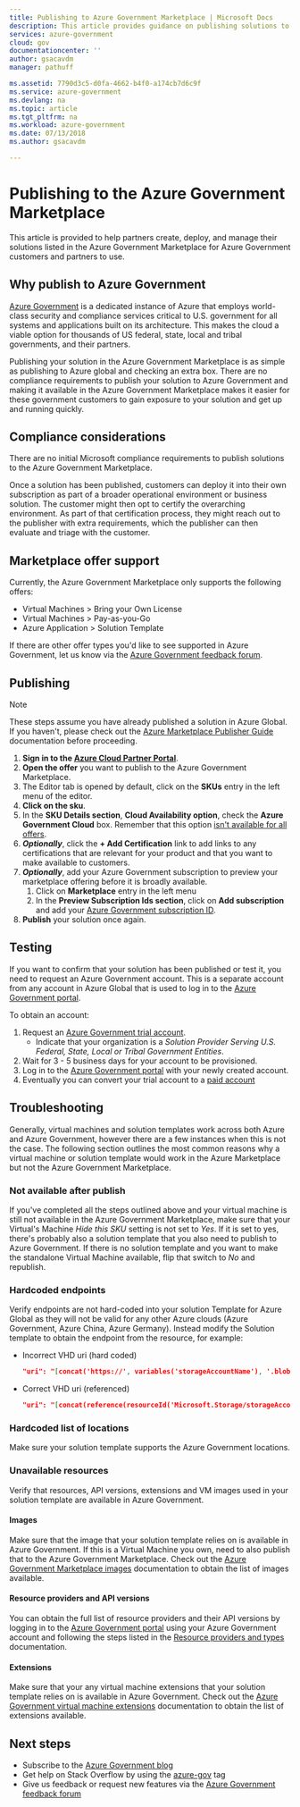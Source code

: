 ```yaml
---
title: Publishing to Azure Government Marketplace | Microsoft Docs
description: This article provides guidance on publishing solutions to the Azure Government Marketplace.
services: azure-government
cloud: gov
documentationcenter: ''
author: gsacavdm
manager: pathuff

ms.assetid: 7790d3c5-d0fa-4662-b4f0-a174cb7d6c9f
ms.service: azure-government
ms.devlang: na
ms.topic: article
ms.tgt_pltfrm: na
ms.workload: azure-government
ms.date: 07/13/2018
ms.author: gsacavdm

---
```

# Publishing to the Azure Government Marketplace
This article is provided to help partners create, deploy, and manage their solutions listed in the Azure Government Marketplace for Azure Government customers and partners to use.

## Why publish to Azure Government
[Azure Government](documentation-government-welcome.md) is a dedicated instance of Azure that employs world-class security and compliance services critical to U.S. government for all systems and applications built on its architecture. This makes the cloud a viable option for thousands of US federal, state, local and tribal governments, and their partners.

Publishing your solution in the Azure Government Marketplace is as simple as publishing to Azure global and checking an extra box. There are no compliance requirements to publish your solution to Azure Government
and making it available in the Azure Government Marketplace makes it easier for these government customers to gain exposure to your solution and get up and running quickly.

## Compliance considerations
There are no initial Microsoft compliance requirements to publish solutions to the Azure Government Marketplace.

Once a solution has been published, customers can deploy it into their own subscription as part of a broader operational environment or business solution. The customer might then opt to certify the overarching environment. As part of that certification process, they might reach out to the publisher with extra requirements, which the publisher can then evaluate and triage with the customer. 

## Marketplace offer support
Currently, the Azure Government Marketplace only supports the following offers:

* Virtual Machines > Bring your Own License
* Virtual Machines > Pay-as-you-Go
* Azure Application > Solution Template

If there are other offer types you'd like to see supported in Azure Government, let us know via the [Azure Government feedback forum](https://feedback.azure.com/forums/558487-azure-government).

## Publishing
> [!NOTE]
> These steps assume you have already published a solution in Azure Global. If you haven't, please check out the [Azure Marketplace Publisher Guide](../marketplace/marketplace-publishers-guide.md) documentation before proceeding.

1. **Sign in to the [Azure Cloud Partner Portal](https://cloudpartner.azure.com)**.
1. **Open the offer** you want to publish to the Azure Government Marketplace.
1. The Editor tab is opened by default, click on the **SKUs** entry in the left menu of the editor.
1. **Click on the sku**. 
1. In the **SKU Details section**, **Cloud Availability option**, check the **Azure Government Cloud** box. Remember that this option [isn't available for all offers](#marketplace-offer-support).
1. ***Optionally***, click the **+ Add Certification** link to add links to any certifications that are relevant for your product and that you want to make available to customers.
1. ***Optionally***, add your Azure Government subscription to preview your marketplace offering before it is broadly available. 
    1. Click on **Marketplace** entry in the left menu
    1. In the **Preview Subscription Ids section**, click on **Add subscription** and add your [Azure Government subscription ID](#testing).
1. **Publish** your solution once again.

## Testing
If you want to confirm that your solution has been published or test it, you need to request an Azure Government account. This is a  separate account from any account in Azure Global that is used to log in to the [Azure Government portal](https://portal.azure.us). 

To obtain an account:

1. Request an [Azure Government trial account](https://azure.microsoft.com/global-infrastructure/government/request/?ReqType=Trial).
    * Indicate that your organization is a *Solution Provider Serving U.S. Federal, State, Local or Tribal Government Entities*.
1. Wait for 3 - 5 business days for your account to be provisioned.
1. Log in to the [Azure Government portal](https://portal.azure.us) with your newly created account.
1. Eventually you can convert your trial account to a [paid account](https://azure.microsoft.com/offers/azure-government/)

## Troubleshooting
Generally, virtual machines and solution templates work across both Azure and Azure Government, however there are a few instances when this is not the case. The following section outlines the most common reasons why a virtual machine or solution template would work in the Azure Marketplace but not the Azure Government Marketplace.

### Not available after publish
If you've completed all the steps outlined above and your virtual machine is still not available in the Azure Government Marketplace, make sure that your Virtual's Machine *Hide this SKU* setting is not set to *Yes*.
If it is set to yes, there's probably also a solution template that you also need to publish to Azure Government. If there is no solution template and you want to make the standalone Virtual Machine available, flip that switch to *No* and republish.

### Hardcoded endpoints
Verify endpoints are not hard-coded into your solution Template for Azure Global as they will not be valid for any other Azure clouds (Azure Government, Azure China, Azure Germany). Instead modify the Solution template to obtain the endpoint from the resource, for example:

* Incorrect VHD uri (hard coded)

    ```json
    "uri": "[concat('https://', variables('storageAccountName'), '.blob.core.windows.net/',  '/osdisk.vhd')]",
    ```

* Correct VHD uri (referenced)

    ```json
    "uri": "[concat(reference(resourceId('Microsoft.Storage/storageAccounts/', variables('storageAccountName'))).primaryEndpoints.blob, 'osdisk.vhd')]",
    ```

### Hardcoded list of locations
Make sure your solution template supports the Azure Government locations. 

### Unavailable resources
Verify that resources, API versions, extensions and VM images used in your solution template are available in Azure Government. 

#### Images
Make sure that the image that your solution template relies on is available in Azure Government. If this is a Virtual Machine you own, need to also publish that to the Azure Government Marketplace.
Check out the [Azure Government Marketplace images](documentation-government-image-gallery.md) documentation to obtain the list of images available.

#### Resource providers and API versions
You can obtain the full list of resource providers and their API versions by logging in to the [Azure Government portal](https://portal.azure.us) using your Azure Government account and following the steps listed in the [Resource providers and types](../azure-resource-manager/resource-manager-supported-services.md#portal) documentation.

#### Extensions
Make sure that your any virtual machine extensions that your solution template relies on is available in Azure Government. Check out the [Azure Government virtual machine extensions](documentation-government-extension.md) documentation to obtain the list of extensions available.
 
## Next steps
* Subscribe to the [Azure Government blog](https://blogs.msdn.microsoft.com/azuregov/)
* Get help on Stack Overflow by using the [azure-gov](https://stackoverflow.com/questions/tagged/azure-gov) tag
* Give us feedback or request new features via the [Azure Government feedback forum](https://feedback.azure.com/forums/558487-azure-government) 
